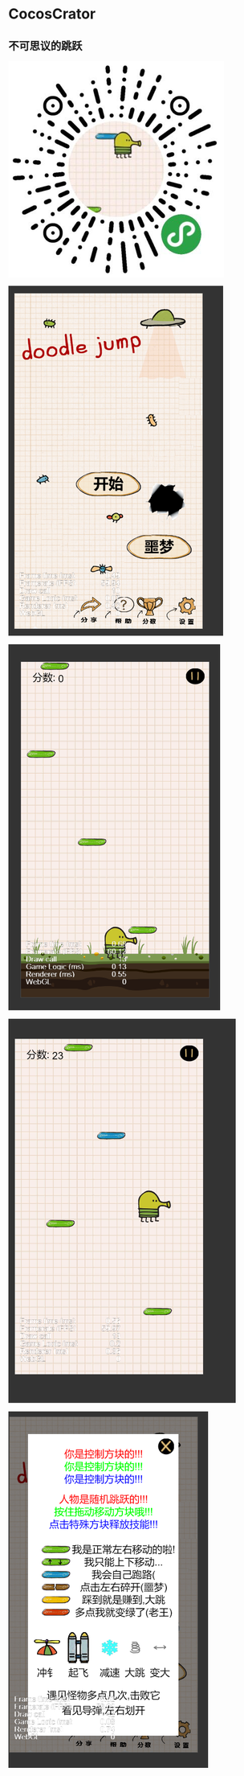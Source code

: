 # CocosCrator

## 不可思议的跳跃
![](https://github.com/HHHHHHHHHHHHHHHHHHHHHCS/MyProjectList/blob/master/CocosCreator/%E4%B8%8D%E5%8F%AF%E6%80%9D%E8%AE%AE%E7%9A%84%E8%B7%B3%E8%B7%830.jpg)

![](https://github.com/HHHHHHHHHHHHHHHHHHHHHCS/MyProjectList/blob/master/CocosCreator/%E4%B8%8D%E5%8F%AF%E6%80%9D%E8%AE%AE%E7%9A%84%E8%B7%B3%E8%B7%831.png)

![](https://github.com/HHHHHHHHHHHHHHHHHHHHHCS/MyProjectList/blob/master/CocosCreator/%E4%B8%8D%E5%8F%AF%E6%80%9D%E8%AE%AE%E7%9A%84%E8%B7%B3%E8%B7%832.png)

![](https://github.com/HHHHHHHHHHHHHHHHHHHHHCS/MyProjectList/blob/master/CocosCreator/%E4%B8%8D%E5%8F%AF%E6%80%9D%E8%AE%AE%E7%9A%84%E8%B7%B3%E8%B7%833.png)

![](https://github.com/HHHHHHHHHHHHHHHHHHHHHCS/MyProjectList/blob/master/CocosCreator/%E4%B8%8D%E5%8F%AF%E6%80%9D%E8%AE%AE%E7%9A%84%E8%B7%B3%E8%B7%834.png)

